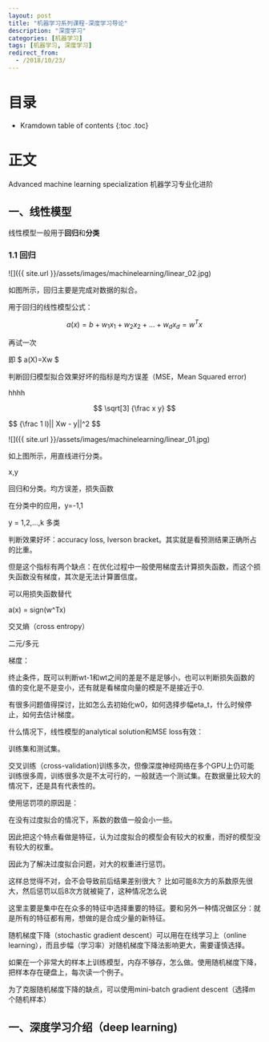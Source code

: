 ```yaml
---
layout: post
title: "机器学习系列课程-深度学习导论"
description: "深度学习"
categories: [机器学习]
tags: [机器学习, 深度学习]
redirect_from:
  - /2018/10/23/
---
```


# 目录

* Kramdown table of contents
{:toc .toc}

# 正文

Advanced machine learning specialization 机器学习专业化进阶

## 一、线性模型

线性模型一般用于**回归**和**分类**

### 1.1 回归

![]({{ site.url }}/assets/images/machinelearning/linear_02.jpg)

如图所示，回归主要是完成对数据的拟合。

用于回归的线性模型公式：

$$a(x) = b + w_1 x_1 + w_2 x_2 + ... + w_d x_d 
        = w^T x$$

再试一次
		
即 $ a(X)=Xw $

判断回归模型拟合效果好坏的指标是均方误差（MSE，Mean Squared error)

hhhh

$$ \sqrt[3] {\frac x y} $$

$$ {\frac 1 l)\|| Xw - y||\^2 $$

![]({{ site.url }}/assets/images/machinelearning/linear_01.jpg)

如上图所示，用直线进行分类。

x,y

回归和分类。均方误差，损失函数

在分类中的应用，y=-1,1

y = 1,2,...,k 多类

判断效果好坏：accuracy loss, Iverson bracket。其实就是看预测结果正确所占的比重。

但是这个指标有两个缺点：在优化过程中一般使用梯度去计算损失函数，而这个损失函数没有梯度，其次是无法计算置信度。

可以用损失函数替代 

a(x) = sign(w^Tx)

交叉熵（cross entropy）

二元/多元

梯度：

终止条件，既可以判断wt-1和wt之间的差是不是足够小，也可以判断损失函数的值的变化是不是变小，还有就是看梯度向量的模是不是接近于0.

有很多问题值得探讨，比如怎么去初始化w0，如何选择步幅eta_t，什么时候停止，如何去估计梯度。

什么情况下，线性模型的analytical solution和MSE loss有效：

训练集和测试集。

交叉训练（cross-validation)训练多次，但像深度神经网络在多个GPU上仍可能训练很多周，训练很多次是不太可行的，一般就选一个测试集。在数据量比较大的情况下，还是具有代表性的。

使用惩罚项的原因是：

在没有过度拟合的情况下，系数的数值一般会小一些。

因此把这个特点看做是特征，认为过度拟合的模型会有较大的权重，而好的模型没有较大的权重。

因此为了解决过度拟合问题，对大的权重进行惩罚。

这样总觉得不对，会不会导致前后结果差别很大？ 比如可能8次方的系数原先很大，然后惩罚以后8次方就被毙了，这种情况怎么说

这里主要是集中在在众多的特征中选择重要的特征。要和另外一种情况做区分：就是所有的特征都有用，想做的是合成少量的新特征。

随机梯度下降（stochastic gradient descent）可以用在在线学习上（online learning），而且步幅（学习率）对随机梯度下降法影响更大，需要谨慎选择。

如果在一个非常大的样本上训练模型，内存不够存，怎么做。使用随机梯度下降，把样本存在硬盘上，每次读一个例子。

为了克服随机梯度下降的缺点，可以使用mini-batch gradient descent（选择m个随机样本）

## 一、深度学习介绍（deep learning)